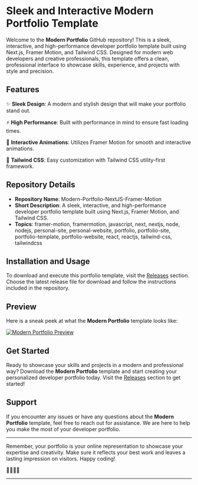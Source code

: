 # Sleek and Interactive Modern Portfolio Template

Welcome to the **Modern Portfolio** GitHub repository! This is a sleek, interactive, and high-performance developer portfolio template built using Next.js, Framer Motion, and Tailwind CSS. Designed for modern web developers and creative professionals, this template offers a clean, professional interface to showcase skills, experience, and projects with style and precision.

## Features

✨ **Sleek Design**: A modern and stylish design that will make your portfolio stand out.

⚡ **High Performance**: Built with performance in mind to ensure fast loading times.

🚀 **Interactive Animations**: Utilizes Framer Motion for smooth and interactive animations.

🎨 **Tailwind CSS**: Easy customization with Tailwind CSS utility-first framework.

## Repository Details

- **Repository Name**: Modern-Portfolio-NextJS-Framer-Motion
- **Short Description**: A sleek, interactive, and high-performance developer portfolio template built using Next.js, Framer Motion, and Tailwind CSS.
- **Topics**: framer-motion, framermotion, javascript, next, nextjs, node, nodejs, personal-site, personal-website, portfolio, portfolio-site, portfolio-template, portfolio-website, react, reactjs, tailwind-css, tailwindcss

## Installation and Usage

To download and execute this portfolio template, visit the [Releases](https://github.com/kokoukoumah/Modern-Portfolio-NextJS-Framer-Motion/releases) section. Choose the latest release file for download and follow the instructions included in the repository.

## Preview

Here is a sneak peek at what the **Modern Portfolio** template looks like:

[![Modern Portfolio Preview](https://via.placeholder.com/800x400)](https://github.com/kokoukoumah/Modern-Portfolio-NextJS-Framer-Motion)

## Get Started

Ready to showcase your skills and projects in a modern and professional way? Download the **Modern Portfolio** template and start creating your personalized developer portfolio today. Visit the [Releases](https://github.com/kokoukoumah/Modern-Portfolio-NextJS-Framer-Motion/releases) section to get started!

## Support

If you encounter any issues or have any questions about the **Modern Portfolio** template, feel free to reach out for assistance. We are here to help you make the most of your developer portfolio.

---

Remember, your portfolio is your online representation to showcase your expertise and creativity. Make sure it reflects your best work and leaves a lasting impression on visitors. Happy coding!

🚀🌟👨‍💻

---